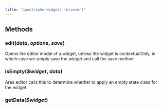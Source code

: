 ```yaml
---
title: "apostrophe-widgets (browser)"
---
```


## Methods
### edit(*data*, *options*, *save*)
Opens the editor modal of a widget, unless the widget is contextualOnly,
in which case we simply save the widget and call the save method
### isEmpty(*$widget*, *data*)
Area editor calls this to determine whether to apply an empty state
class for the widget
### getData(*$widget*)

